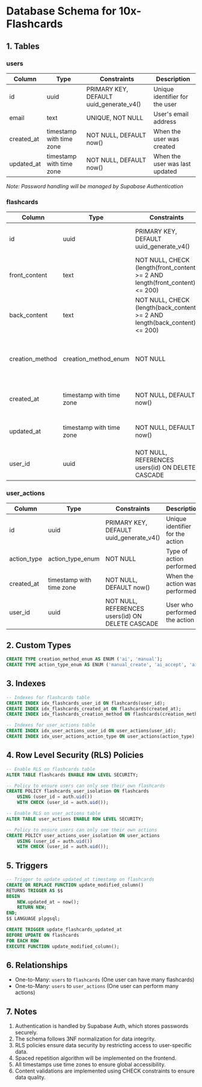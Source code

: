 # Database Schema for 10x-Flashcards

## 1. Tables

### users
| Column | Type | Constraints | Description |
|--------|------|-------------|-------------|
| id | uuid | PRIMARY KEY, DEFAULT uuid_generate_v4() | Unique identifier for the user |
| email | text | UNIQUE, NOT NULL | User's email address |
| created_at | timestamp with time zone | NOT NULL, DEFAULT now() | When the user was created |
| updated_at | timestamp with time zone | NOT NULL, DEFAULT now() | When the user was last updated |

*Note: Password handling will be managed by Supabase Authentication*

### flashcards
| Column | Type | Constraints | Description |
|--------|------|-------------|-------------|
| id | uuid | PRIMARY KEY, DEFAULT uuid_generate_v4() | Unique identifier for the flashcard |
| front_content | text | NOT NULL, CHECK (length(front_content) >= 2 AND length(front_content) <= 200) | Content of the front side |
| back_content | text | NOT NULL, CHECK (length(back_content) >= 2 AND length(back_content) <= 200) | Content of the back side |
| creation_method | creation_method_enum | NOT NULL | How the flashcard was created (AI or manually) |
| created_at | timestamp with time zone | NOT NULL, DEFAULT now() | When the flashcard was created |
| updated_at | timestamp with time zone | NOT NULL, DEFAULT now() | When the flashcard was last updated |
| user_id | uuid | NOT NULL, REFERENCES users(id) ON DELETE CASCADE | Owner of the flashcard |

### user_actions
| Column | Type | Constraints | Description |
|--------|------|-------------|-------------|
| id | uuid | PRIMARY KEY, DEFAULT uuid_generate_v4() | Unique identifier for the action |
| action_type | action_type_enum | NOT NULL | Type of action performed |
| created_at | timestamp with time zone | NOT NULL, DEFAULT now() | When the action was performed |
| user_id | uuid | NOT NULL, REFERENCES users(id) ON DELETE CASCADE | User who performed the action |

## 2. Custom Types

```sql
CREATE TYPE creation_method_enum AS ENUM ('ai', 'manual');
CREATE TYPE action_type_enum AS ENUM ('manual_create', 'ai_accept', 'ai_reject');
```

## 3. Indexes

```sql
-- Indexes for flashcards table
CREATE INDEX idx_flashcards_user_id ON flashcards(user_id);
CREATE INDEX idx_flashcards_created_at ON flashcards(created_at);
CREATE INDEX idx_flashcards_creation_method ON flashcards(creation_method);

-- Indexes for user_actions table
CREATE INDEX idx_user_actions_user_id ON user_actions(user_id);
CREATE INDEX idx_user_actions_action_type ON user_actions(action_type);
```

## 4. Row Level Security (RLS) Policies

```sql
-- Enable RLS on flashcards table
ALTER TABLE flashcards ENABLE ROW LEVEL SECURITY;

-- Policy to ensure users can only see their own flashcards
CREATE POLICY flashcards_user_isolation ON flashcards
    USING (user_id = auth.uid())
    WITH CHECK (user_id = auth.uid());

-- Enable RLS on user_actions table
ALTER TABLE user_actions ENABLE ROW LEVEL SECURITY;

-- Policy to ensure users can only see their own actions
CREATE POLICY user_actions_user_isolation ON user_actions
    USING (user_id = auth.uid())
    WITH CHECK (user_id = auth.uid());
```

## 5. Triggers

```sql
-- Trigger to update updated_at timestamp on flashcards
CREATE OR REPLACE FUNCTION update_modified_column()
RETURNS TRIGGER AS $$
BEGIN
    NEW.updated_at = now();
    RETURN NEW;
END;
$$ LANGUAGE plpgsql;

CREATE TRIGGER update_flashcards_updated_at
BEFORE UPDATE ON flashcards
FOR EACH ROW
EXECUTE FUNCTION update_modified_column();
```

## 6. Relationships

- One-to-Many: `users` to `flashcards` (One user can have many flashcards)
- One-to-Many: `users` to `user_actions` (One user can perform many actions)

## 7. Notes

1. Authentication is handled by Supabase Auth, which stores passwords securely.
2. The schema follows 3NF normalization for data integrity.
3. RLS policies ensure data security by restricting access to user-specific data.
4. Spaced repetition algorithm will be implemented on the frontend.
5. All timestamps use time zones to ensure global accessibility.
6. Content validations are implemented using CHECK constraints to ensure data quality. 
